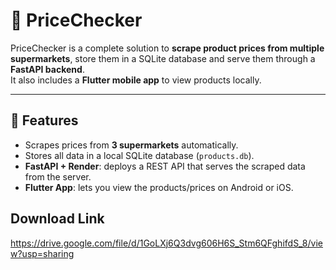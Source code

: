 # 🛒 PriceChecker

PriceChecker is a complete solution to **scrape product prices from multiple supermarkets**, store them in a SQLite database and serve them through a **FastAPI backend**.  
It also includes a **Flutter mobile app** to view products locally.

---

## 🚀 Features

- Scrapes prices from **3 supermarkets** automatically.
- Stores all data in a local SQLite database (`products.db`).
- **FastAPI + Render**: deploys a REST API that serves the scraped data from the server.
- **Flutter App**: lets you view the products/prices on Android or iOS.

## Download Link
https://drive.google.com/file/d/1GoLXj6Q3dvg606H6S_Stm6QFghifdS_8/view?usp=sharing
